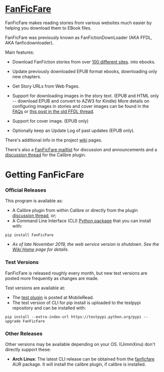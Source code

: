[FanFicFare](https://github.com/JimmXinu/FanFicFare)
==========

FanFicFare makes reading stories from various websites much easier by helping
you download them to EBook files.

FanFicFare was previously known as FanFictionDownLoader (AKA
FFDL, AKA fanficdownloader).

Main features:

- Download FanFiction stories from over [100 different sites](https://github.com/JimmXinu/FanFicFare/wiki/SupportedSites). into ebooks.

- Update previously downloaded EPUB format ebooks, downloading only new chapters.

- Get Story URLs from Web Pages.

- Support for downloading images in the story text. (EPUB and HTML
  only -- download EPUB and convert to AZW3 for Kindle) More details on
  configuring images in stories and cover images can be found in the
  [FAQs] or [this post in the old FFDL thread].

- Support for cover image. (EPUB only)

- Optionally keep an Update Log of past updates (EPUB only).

There's additional info in the project [wiki] pages.

There's also a [FanFicFare maillist] for discussion and announcements and a [discussion thread] for the Calibre plugin.

Getting FanFicFare
==================

### Official Releases

This program is available as:

- A Calibre plugin from within Calibre or directly from the plugin [discussion thread], or;
- A Command Line Interface (CLI) [Python
  package](https://pypi.python.org/pypi/FanFicFare) that you can
  install with:
```
pip install FanFicFare
```
- _As of late November 2019, the web service version is shutdown.  See the [Wiki Home](https://github.com/JimmXinu/FanFicFare/wiki#web-service-version) page for details._

### Test Versions

FanFicFare is released roughly every month, but new test versions are posted more frequently as changes are made.

Test versions are available at:

- The [test plugin] is posted at MobileRead.
- The test version of CLI for pip install is uploaded to the testpypi repository and can be installed with:
```
pip install --extra-index-url https://testpypi.python.org/pypi --upgrade FanFicFare
```

### Other Releases

Other versions may be available depending on your OS.  I(JimmXinu) don't directly support these:

- **Arch Linux**: The latest CLI release can be obtained from the [fanficfare](https://aur.archlinux.org/packages/fanficfare) AUR package. It will install the calibre plugin, if calibre is installed.


[this post in the old FFDL thread]: https://www.mobileread.com/forums/showthread.php?p=1982785#post1982785
[FAQs]: https://github.com/JimmXinu/FanFicFare/wiki/FAQs#can-fanficfare-download-a-story-containing-images
[FanFicFare maillist]: https://groups.google.com/group/fanfic-downloader
[wiki]: https://github.com/JimmXinu/FanFicFare/wiki
[discussion thread]: https://www.mobileread.com/forums/showthread.php?t=259221
[test plugin]: https://www.mobileread.com/forums/showthread.php?p=3084025&postcount=2
